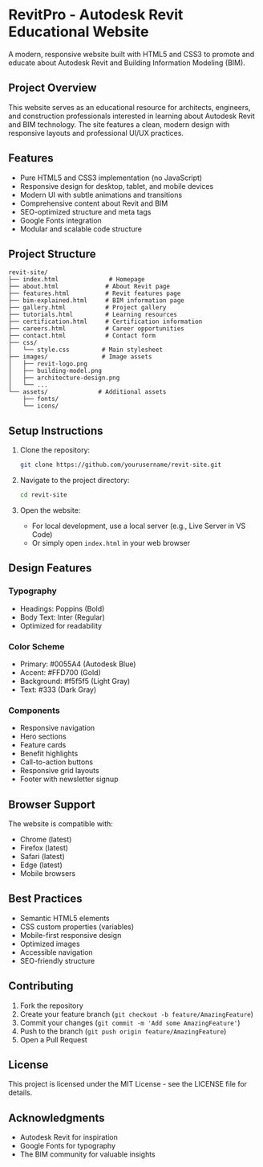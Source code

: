 # RevitPro - Autodesk Revit Educational Website

A modern, responsive website built with HTML5 and CSS3 to promote and educate about Autodesk Revit and Building Information Modeling (BIM).

## Project Overview

This website serves as an educational resource for architects, engineers, and construction professionals interested in learning about Autodesk Revit and BIM technology. The site features a clean, modern design with responsive layouts and professional UI/UX practices.

## Features

- Pure HTML5 and CSS3 implementation (no JavaScript)
- Responsive design for desktop, tablet, and mobile devices
- Modern UI with subtle animations and transitions
- Comprehensive content about Revit and BIM
- SEO-optimized structure and meta tags
- Google Fonts integration
- Modular and scalable code structure

## Project Structure

```
revit-site/
├── index.html              # Homepage
├── about.html             # About Revit page
├── features.html          # Revit features page
├── bim-explained.html     # BIM information page
├── gallery.html           # Project gallery
├── tutorials.html         # Learning resources
├── certification.html     # Certification information
├── careers.html           # Career opportunities
├── contact.html           # Contact form
├── css/
│   └── style.css         # Main stylesheet
├── images/               # Image assets
│   ├── revit-logo.png
│   ├── building-model.png
│   ├── architecture-design.png
│   └── ...
└── assets/              # Additional assets
    ├── fonts/
    └── icons/
```

## Setup Instructions

1. Clone the repository:
   ```bash
   git clone https://github.com/yourusername/revit-site.git
   ```

2. Navigate to the project directory:
   ```bash
   cd revit-site
   ```

3. Open the website:
   - For local development, use a local server (e.g., Live Server in VS Code)
   - Or simply open `index.html` in your web browser

## Design Features

### Typography
- Headings: Poppins (Bold)
- Body Text: Inter (Regular)
- Optimized for readability

### Color Scheme
- Primary: #0055A4 (Autodesk Blue)
- Accent: #FFD700 (Gold)
- Background: #f5f5f5 (Light Gray)
- Text: #333 (Dark Gray)

### Components
- Responsive navigation
- Hero sections
- Feature cards
- Benefit highlights
- Call-to-action buttons
- Responsive grid layouts
- Footer with newsletter signup

## Browser Support

The website is compatible with:
- Chrome (latest)
- Firefox (latest)
- Safari (latest)
- Edge (latest)
- Mobile browsers

## Best Practices

- Semantic HTML5 elements
- CSS custom properties (variables)
- Mobile-first responsive design
- Optimized images
- Accessible navigation
- SEO-friendly structure

## Contributing

1. Fork the repository
2. Create your feature branch (`git checkout -b feature/AmazingFeature`)
3. Commit your changes (`git commit -m 'Add some AmazingFeature'`)
4. Push to the branch (`git push origin feature/AmazingFeature`)
5. Open a Pull Request

## License

This project is licensed under the MIT License - see the LICENSE file for details.

## Acknowledgments

- Autodesk Revit for inspiration
- Google Fonts for typography
- The BIM community for valuable insights 